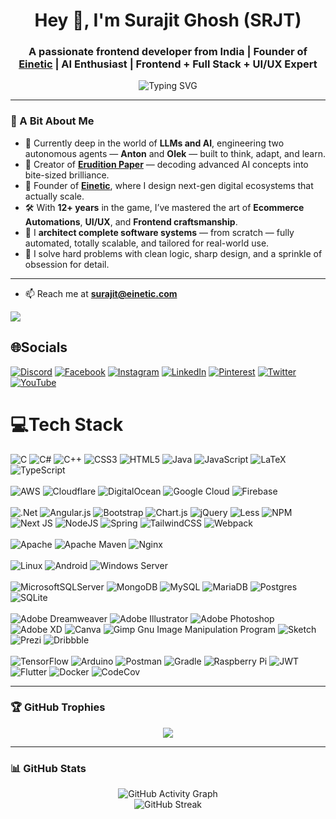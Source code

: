 <h1 align="center">Hey 👋, I'm Surajit Ghosh (SRJT)</h1>
<h3 align="center">A passionate frontend developer from India | Founder of <a href="https://www.einetic.com">Einetic</a> | AI Enthusiast | Frontend + Full Stack + UI/UX Expert</h3>

<p align="center">
  <img src="https://readme-typing-svg.herokuapp.com?font=Fira+Code&weight=500&size=22&duration=4000&pause=1000&color=F7F7F7&center=true&vCenter=true&multiline=true&width=600&height=60&lines=Building+scalable+automated+systems;Designing+stellar+UX+and+AI+experiences;Crafting+with+love+%F0%9F%92%96+since+2012" alt="Typing SVG">
</p>

---

### 🚀 A Bit About Me

- 🔬 Currently deep in the world of **LLMs and AI**, engineering two autonomous agents — **Anton** and **Olek** — built to think, adapt, and learn.  
- 🧠 Creator of [**Erudition Paper**](https://erudition.co.in/) — decoding advanced AI concepts into bite-sized brilliance.  
- 🧭 Founder of [**Einetic**](https://www.einetic.com), where I design next-gen digital ecosystems that actually scale.  
- 🛠️ With **12+ years** in the game, I’ve mastered the art of **Ecommerce Automations**, **UI/UX**, and **Frontend craftsmanship**.  
- 🧠 I **architect complete software systems** — from scratch — fully automated, totally scalable, and tailored for real-world use.  
- 🎨 I solve hard problems with clean logic, sharp design, and a sprinkle of obsession for detail.  

---
 
- 📫 Reach me at **surajit@einetic.com**

[![](https://visitcount.itsvg.in/api?id=thesrjt&icon=0&color=1)](https://visitcount.itsvg.in)

## 🌐Socials
[![Discord](https://img.shields.io/badge/Discord-%237289DA.svg?logo=discord&logoColor=white)](htttps://discord.gg/SRJT#4540) [![Facebook](https://img.shields.io/badge/Facebook-%231877F2.svg?logo=Facebook&logoColor=white)](https://facebook.com/thesrjt) [![Instagram](https://img.shields.io/badge/Instagram-%23E4405F.svg?logo=Instagram&logoColor=white)](https://instagram.com/thesrjt) [![LinkedIn](https://img.shields.io/badge/LinkedIn-%230077B5.svg?logo=linkedin&logoColor=white)](https://linkedin.com/in/thesrjt) [![Pinterest](https://img.shields.io/badge/Pinterest-%23E60023.svg?logo=Pinterest&logoColor=white)](https://pinterest.com/thesrjt) [![Twitter](https://img.shields.io/badge/Twitter-%231DA1F2.svg?logo=Twitter&logoColor=white)](https://twitter.com/thesrjt) [![YouTube](https://img.shields.io/badge/YouTube-%23FF0000.svg?logo=YouTube&logoColor=white)](https://youtube.com/c/UC7J8LIRs4PNkGB4QHrmZWjA) 

# 💻Tech Stack
![C](https://img.shields.io/badge/c-%2300599C.svg?style=for-the-badge&logo=c&logoColor=white) ![C#](https://img.shields.io/badge/c%23-%23239120.svg?style=for-the-badge&logo=c-sharp&logoColor=white) ![C++](https://img.shields.io/badge/c++-%2300599C.svg?style=for-the-badge&logo=c%2B%2B&logoColor=white) ![CSS3](https://img.shields.io/badge/css3-%231572B6.svg?style=for-the-badge&logo=css3&logoColor=white) ![HTML5](https://img.shields.io/badge/html5-%23E34F26.svg?style=for-the-badge&logo=html5&logoColor=white) ![Java](https://img.shields.io/badge/java-%23ED8B00.svg?style=for-the-badge&logo=java&logoColor=white) ![JavaScript](https://img.shields.io/badge/javascript-%23323330.svg?style=for-the-badge&logo=javascript&logoColor=%23F7DF1E) ![LaTeX](https://img.shields.io/badge/latex-%23008080.svg?style=for-the-badge&logo=latex&logoColor=white) ![TypeScript](https://img.shields.io/badge/typescript-%23007ACC.svg?style=for-the-badge&logo=typescript&logoColor=white)
<br/><br/> ![AWS](https://img.shields.io/badge/AWS-%23FF9900.svg?style=for-the-badge&logo=amazon-aws&logoColor=white) ![Cloudflare](https://img.shields.io/badge/Cloudflare-F38020?style=for-the-badge&logo=Cloudflare&logoColor=white) ![DigitalOcean](https://img.shields.io/badge/DigitalOcean-%230167ff.svg?style=for-the-badge&logo=digitalOcean&logoColor=white) ![Google Cloud](https://img.shields.io/badge/Google%20Cloud-%234285F4.svg?style=for-the-badge&logo=google-cloud&logoColor=white) ![Firebase](https://img.shields.io/badge/firebase-%23039BE5.svg?style=for-the-badge&logo=firebase)
<br/><br/> ![.Net](https://img.shields.io/badge/.NET-5C2D91?style=for-the-badge&logo=.net&logoColor=white) ![Angular.js](https://img.shields.io/badge/angular.js-%23E23237.svg?style=for-the-badge&logo=angularjs&logoColor=white) ![Bootstrap](https://img.shields.io/badge/bootstrap-%23563D7C.svg?style=for-the-badge&logo=bootstrap&logoColor=white) ![Chart.js](https://img.shields.io/badge/chart.js-F5788D.svg?style=for-the-badge&logo=chart.js&logoColor=white) ![jQuery](https://img.shields.io/badge/jquery-%230769AD.svg?style=for-the-badge&logo=jquery&logoColor=white) ![Less](https://img.shields.io/badge/less-2B4C80?style=for-the-badge&logo=less&logoColor=white) ![NPM](https://img.shields.io/badge/NPM-%23000000.svg?style=for-the-badge&logo=npm&logoColor=white) ![Next JS](https://img.shields.io/badge/Next-black?style=for-the-badge&logo=next.js&logoColor=white) ![NodeJS](https://img.shields.io/badge/node.js-6DA55F?style=for-the-badge&logo=node.js&logoColor=white) ![Spring](https://img.shields.io/badge/spring-%236DB33F.svg?style=for-the-badge&logo=spring&logoColor=white) ![TailwindCSS](https://img.shields.io/badge/tailwindcss-%2338B2AC.svg?style=for-the-badge&logo=tailwind-css&logoColor=white) ![Webpack](https://img.shields.io/badge/webpack-%238DD6F9.svg?style=for-the-badge&logo=webpack&logoColor=black)
<br/><br/> ![Apache](https://img.shields.io/badge/apache-%23D42029.svg?style=for-the-badge&logo=apache&logoColor=white) ![Apache Maven](https://img.shields.io/badge/Apache%20Maven-C71A36?style=for-the-badge&logo=Apache%20Maven&logoColor=white) ![Nginx](https://img.shields.io/badge/nginx-%23009639.svg?style=for-the-badge&logo=nginx&logoColor=white)
<br/><br/> ![Linux](https://img.shields.io/badge/Linux-212121.svg?style=for-the-badge&logo=Linux&logoColor=white) ![Android](https://img.shields.io/badge/Android-3DDC84.svg?style=for-the-badge&logo=Android&logoColor=white) ![Windows Server](https://img.shields.io/badge/Windows%20Server-357EC7.svg?style=for-the-badge&logo=Windows&logoColor=white)
<br/><br/> ![MicrosoftSQLServer](https://img.shields.io/badge/Microsoft%20SQL%20Sever-CC2927?style=for-the-badge&logo=microsoft%20sql%20server&logoColor=white) ![MongoDB](https://img.shields.io/badge/MongoDB-%234ea94b.svg?style=for-the-badge&logo=mongodb&logoColor=white) ![MySQL](https://img.shields.io/badge/mysql-%2300f.svg?style=for-the-badge&logo=mysql&logoColor=white) ![MariaDB](https://img.shields.io/badge/MariaDB-003545?style=for-the-badge&logo=mariadb&logoColor=white) ![Postgres](https://img.shields.io/badge/postgres-%23316192.svg?style=for-the-badge&logo=postgresql&logoColor=white) ![SQLite](https://img.shields.io/badge/sqlite-%2307405e.svg?style=for-the-badge&logo=sqlite&logoColor=white)
<br/><br/> ![Adobe Dreamweaver](https://img.shields.io/badge/Adobe%20Dreamweaver-FF61F6.svg?style=for-the-badge&logo=Adobe%20Dreamweaver&logoColor=white) ![Adobe Illustrator](https://img.shields.io/badge/adobeillustrator-%23FF9A00.svg?style=for-the-badge&logo=adobeillustrator&logoColor=white) ![Adobe Photoshop](https://img.shields.io/badge/adobephotoshop-%2331A8FF.svg?style=for-the-badge&logo=adobephotoshop&logoColor=white) ![Adobe XD](https://img.shields.io/badge/Adobe%20XD-470137?style=for-the-badge&logo=Adobe%20XD&logoColor=#FF61F6) ![Canva](https://img.shields.io/badge/Canva-%2300C4CC.svg?style=for-the-badge&logo=Canva&logoColor=white) ![Gimp Gnu Image Manipulation Program](https://img.shields.io/badge/Gimp-657D8B?style=for-the-badge&logo=gimp&logoColor=FFFFFF) ![Sketch](https://img.shields.io/badge/Sketch-FFB387?style=for-the-badge&logo=sketch&logoColor=black) ![Prezi](https://img.shields.io/badge/Prezi-%23000000.svg?style=for-the-badge&logo=Prezi&logoColor=white) ![Dribbble](https://img.shields.io/badge/Dribbble-EA4C89?style=for-the-badge&logo=dribbble&logoColor=white) 
<br/><br/> ![TensorFlow](https://img.shields.io/badge/TensorFlow-%23FF6F00.svg?style=for-the-badge&logo=TensorFlow&logoColor=white) ![Arduino](https://img.shields.io/badge/-Arduino-00979D?style=for-the-badge&logo=Arduino&logoColor=white) ![Postman](https://img.shields.io/badge/Postman-FF6C37?style=for-the-badge&logo=postman&logoColor=white) ![Gradle](https://img.shields.io/badge/Gradle-02303A.svg?style=for-the-badge&logo=Gradle&logoColor=white) ![Raspberry Pi](https://img.shields.io/badge/-RaspberryPi-C51A4A?style=for-the-badge&logo=Raspberry-Pi) ![JWT](https://img.shields.io/badge/JWT-black?style=for-the-badge&logo=JSON%20web%20tokens) ![Flutter](https://img.shields.io/badge/Flutter-%2302569B.svg?style=for-the-badge&logo=Flutter&logoColor=white) ![Docker](https://img.shields.io/badge/docker-%230db7ed.svg?style=for-the-badge&logo=docker&logoColor=white) ![CodeCov](https://img.shields.io/badge/codecov-%23ff0077.svg?style=for-the-badge&logo=codecov&logoColor=white) 

---

### 🏆 GitHub Trophies

<p align="center">
  <img src="https://github-profile-trophy.vercel.app/?username=thesrjt&theme=onedark&column=7&no-frame=true&no-bg=true" />
</p>

---

### 📊 GitHub Stats

<div align="center">

<!-- Activity Heatmap -->
  <img src="https://github-readme-activity-graph.vercel.app/graph?username=thesrjt&theme=react-dark&hide_border=true" alt="GitHub Activity Graph" />
  <br/>
  <img src="https://github-readme-streak-stats.herokuapp.com/?user=thesrjt&amp;theme=dark&amp;hide_border=false&amp;v=1" alt="GitHub Streak" />
  <br/>
  <!--<img src="https://github-readme-stats.vercel.app/api?username=thesrjt&amp;show_icons=true&amp;theme=dark&amp;hide_border=false&amp;rank_icon=github" alt="GitHub Stats" />-->

</div>

